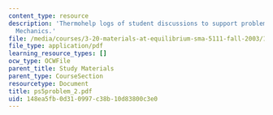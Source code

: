 ```yaml
---
content_type: resource
description: 'Thermohelp logs of student discussions to support problem sets: Statistical
  Mechanics.'
file: /media/courses/3-20-materials-at-equilibrium-sma-5111-fall-2003/148ea5fb0d310997c38b10d83800c3e0_ps5problem_2.pdf
file_type: application/pdf
learning_resource_types: []
ocw_type: OCWFile
parent_title: Study Materials
parent_type: CourseSection
resourcetype: Document
title: ps5problem_2.pdf
uid: 148ea5fb-0d31-0997-c38b-10d83800c3e0
---
```


